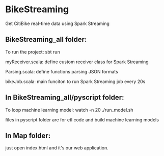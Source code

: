 # BikeStreaming
Get CitiBike real-time data using Spark Streaming

## BikeStreaming_all folder:

To run the project: sbt run

myReceiver.scala: define custom receiver class for Spark Streaming

Parsing.scala: define functions parsing JSON formats

bikeJob.scala: main funciton to run Spark Streaming job every 20s

## In BikeStreaming_all/pyscript folder:

  To loop machine learning model: watch -n 20 ./run_model.sh

  files in pyscript folder are for etl code and build machine learning models
  
## In Map folder:
  
  just open index.html and it's our web application.
